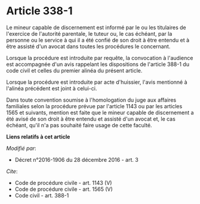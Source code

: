 # Article 338-1

Le mineur capable de discernement est informé par le ou les titulaires de l'exercice de l'autorité parentale, le tuteur ou,
le cas échéant, par la personne ou le service à qui il a été confié de son droit à être entendu et à être assisté d'un avocat
dans toutes les procédures le concernant. 

Lorsque la procédure est introduite par requête, la convocation à l'audience est accompagnée d'un avis rappelant les
dispositions de l'article 388-1 du code civil et celles du premier alinéa du présent article. 

Lorsque la procédure est introduite par acte d'huissier, l'avis mentionné à l'alinéa précédent est joint à celui-ci. 

Dans toute convention soumise à l'homologation du juge aux affaires familiales selon la procédure prévue par l'article 1143
ou par les articles 1565 et suivants, mention est faite que le mineur capable de discernement a été avisé de son droit à être
entendu et assisté d'un avocat et, le cas échéant, qu'il n'a pas souhaité faire usage de cette faculté.

**Liens relatifs à cet article**

_Modifié par_:

  - Décret n°2016-1906 du 28 décembre 2016 - art. 3

_Cite_:

  - Code de procédure civile - art. 1143 (V)
  - Code de procédure civile - art. 1565 (V)
  - Code civil - art. 388-1
